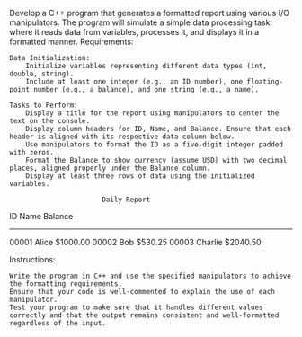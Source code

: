 Develop a C++ program that generates a formatted report using various I/O manipulators. The program will simulate a simple data processing task where it reads data from variables, processes it, and displays it in a formatted manner.
Requirements:

    Data Initialization:
        Initialize variables representing different data types (int, double, string).
        Include at least one integer (e.g., an ID number), one floating-point number (e.g., a balance), and one string (e.g., a name).

    Tasks to Perform:
        Display a title for the report using manipulators to center the text on the console.
        Display column headers for ID, Name, and Balance. Ensure that each header is aligned with its respective data column below.
        Use manipulators to format the ID as a five-digit integer padded with zeros.
        Format the Balance to show currency (assume USD) with two decimal places, aligned properly under the Balance column.
        Display at least three rows of data using the initialized variables.

                           Daily Report
ID       Name             Balance
-----    ------------     ----------
00001    Alice            $1000.00
00002    Bob              $530.25
00003    Charlie          $2040.50

 
Instructions:

    Write the program in C++ and use the specified manipulators to achieve the formatting requirements.
    Ensure that your code is well-commented to explain the use of each manipulator.
    Test your program to make sure that it handles different values correctly and that the output remains consistent and well-formatted regardless of the input.
